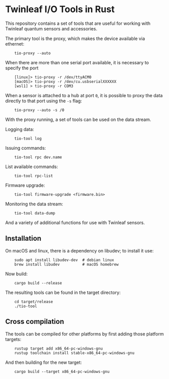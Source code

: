 # Twinleaf I/O Tools in Rust

This repository contains a set of tools that are useful for working with Twinleaf quantum sensors and accessories. 

The primary tool is the proxy, which makes the device available via ethernet:

		tio-proxy --auto

When there are more than one serial port available, it is necessary to specify the port

		[linux]> tio-proxy -r /dev/ttyACM0
		[macOS]> tio-proxy -r /dev/cu.usbserialXXXXXX
		[wsl1] > tio-proxy -r COM3

When a sensor is attached to a hub at port `0`, it is possible to proxy the data directly to that port using the `-s` flag:

		tio-proxy --auto -s /0

With the proxy running, a set of tools can be used on the data stream. 

Logging data:

		tio-tool log

Issuing commands:

		tio-tool rpc dev.name

List available commands:

		tio-tool rpc-list

Firmware upgrade:

		tio-tool firmware-upgrade <firmware.bin>

Monitoring the data stream:

		tio-tool data-dump

And a variety of additional functions for use with Twinleaf sensors.


## Installation

On macOS and linux, there is a dependency on libudev; to install it use:

		sudo apt install libudev-dev  # debian linux
		brew install libudev          # macOS homebrew

Now build:

		cargo build --release

The resulting tools can be found in the target directory:

		cd target/release
		./tio-tool

## Cross compilation 

The tools can be compiled for other platforms by first adding those platform targets:

		rustup target add x86_64-pc-windows-gnu
		rustup toolchain install stable-x86_64-pc-windows-gnu

And then building for the new target:

		cargo build --target x86_64-pc-windows-gnu
